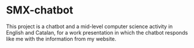 # SMX-chatbot
This project is a chatbot and a mid-level computer science activity in English and Catalan, for a work presentation in which the chatbot responds like me with the information from my website.
